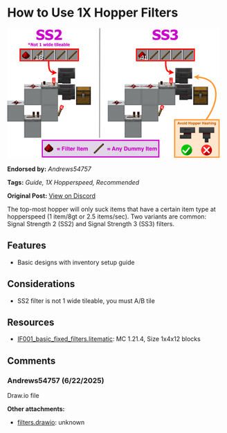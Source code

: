# How to Use 1X Hopper Filters
<img alt="filters.png" src="images/filters.png?raw=1" height="300px">

**Endorsed by:** *Andrews54757*

**Tags:** *Guide, 1X Hopperspeed, Recommended*

**Original Post:** [View on Discord](https://discord.com/channels/1375556143186837695/1388178624707825727)

The top-most hopper will only suck items that have a certain item type at hopperspeed (1 item/8gt or 2.5 items/sec). Two variants are common: Signal Strength 2 (SS2) and Signal Strength 3 (SS3) filters.

## Features
- Basic designs with inventory setup guide

## Considerations
- SS2 filter is not 1 wide tileable, you must A/B tile

## Resources
- [IF001_basic_fixed_filters.litematic](attachments/IF001_basic_fixed_filters.litematic): MC 1.21.4, Size 1x4x12 blocks

## Comments

### Andrews54757 (6/22/2025)
Draw.io file

**Other attachments:**
- [filters.drawio](comments_attachments/1386244256024498196-filters.drawio): unknown

